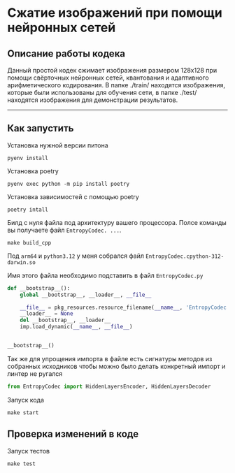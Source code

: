 # Cжатие изображений при помощи нейронных сетей

## Описание работы кодека
Данный простой кодек сжимает изображения размером 128x128 при помощи свёрточных нейронных сетей, квантования и адаптивного арифметического кодирования.
В папке ./train/ находятся изображения, которые были использованы для обучения сети, в папке ./test/ находятся изображения для демонстрации результатов.


---
## Как запустить
Установка нужной версии питона
```shell
pyenv install
```

Установка poetry
```shell
pyenv exec python -m pip install poetry
```

Установка зависимостей с помощью poetry
```shell
poetry intall
```


Билд с нуля файла под архитектуру вашего процессора. Полсе команды вы получаете файл `EntropyCodec. ...`. 
```shell
make build_cpp
```
Под `arm64` и `python3.12` у меня собрался файл `EntropyCodec.cpython-312-darwin.so`

Имя этого файла необходимо подставить в файл `EntropyCodec.py`
```py
def __bootstrap__():
    global __bootstrap__, __loader__, __file__

    __file__ = pkg_resources.resource_filename(__name__, 'EntropyCodec.cpython-312-darwin.so')
    __loader__ = None
    del __bootstrap__, __loader__
    imp.load_dynamic(__name__, __file__)


__bootstrap__()
```

Так же для упрощения импорта в файле есть сигнатуры методов из собранных исходников чтобы можно было делать конкретный импорт и линтер не ругался
```py
from EntropyCodec import HiddenLayersEncoder, HiddenLayersDecoder
```

Запуск кода
```shell
make start
```

## Проверка изменений в коде
Запуск тестов
```shell
make test
```

